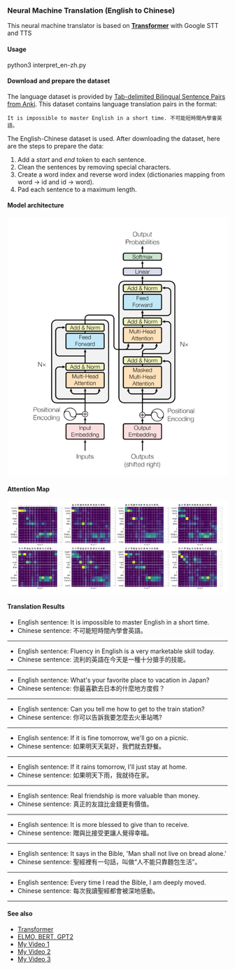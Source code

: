 ### Neural Machine Translation (**English to Chinese**) 

This neural machine translator is based on [**Transformer**](https://arxiv.org/abs/1706.03762) with Google STT and TTS

#### Usage

python3 interpret_en-zh.py

#### Download and prepare the dataset

The language dataset is provided by [Tab-delimited Bilingual Sentence Pairs from Anki](http://www.manythings.org/anki/). This dataset contains language translation pairs in the format:

```
It is impossible to master English in a short time.	不可能短時間內學會英語。
```

The English-Chinese dataset is used. After downloading the dataset, here are the steps to prepare the data:

1. Add a *start* and *end* token to each sentence.
2. Clean the sentences by removing special characters.
3. Create a word index and reverse word index (dictionaries mapping from word → id and id → word).
4. Pad each sentence to a maximum length.

#### Model architecture

![Transformer](images/transformer.png)

#### Attention Map

![Attention Map](images/attention_map.png)

#### Translation Results

* English sentence: It is impossible to master English in a short time.
* Chinese sentence: 不可能短時間內學會英語。
---
* English sentence: Fluency in English is a very marketable skill today.
* Chinese sentence: 流利的英語在今天是一種十分搶手的技能。
---
* English sentence: What's your favorite place to vacation in Japan?
* Chinese sentence: 你最喜歡去日本的什麼地方度假？
---
* English sentence: Can you tell me how to get to the train station?
* Chinese sentence: 你可以告訴我要怎麼去火車站嗎?
---
* English sentence: If it is fine tomorrow, we'll go on a picnic.
* Chinese sentence: 如果明天天氣好，我們就去野餐。
---
* English sentence: If it rains tomorrow, I'll just stay at home.
* Chinese sentence: 如果明天下雨，我就待在家。
---
* English sentence: Real friendship is more valuable than money.
* Chinese sentence: 真正的友誼比金錢更有價值。
---
* English sentence: It is more blessed to give than to receive.
* Chinese sentence: 贈與比接受更讓人覺得幸福。
---
* English sentence: It says in the Bible, 'Man shall not live on bread alone.'
* Chinese sentence: 聖經裡有一句話，叫做“人不能只靠麵包生活”。
---
* English sentence: Every time I read the Bible, I am deeply moved.
* Chinese sentence: 每次我讀聖經都會被深地感動。
---

#### See also
* [Transformer](https://youtu.be/ugWDIIOHtPA)
* [ELMO, BERT, GPT2](https://youtu.be/UYPa347-DdE)
* [My Video 1](https://www.linkedin.com/posts/joseph-huang-793541167_neural-machine-translation-with-transformer-activity-6608735481784045568-lH8k)
* [My Video 2](https://www.linkedin.com/posts/joseph-huang-793541167_neural-machine-translation-with-transformer-activity-6609418383911948288-ZCe6)
* [My Video 3](https://www.linkedin.com/posts/joseph-huang-793541167_neural-machine-translation-with-transformer-activity-6609420823235260416-Ezgi)
